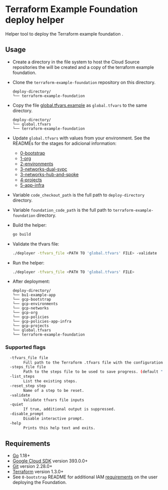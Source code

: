 # Terraform Example Foundation deploy helper

Helper tool to deploy the Terraform example foundation .

## Usage

- Create a directory in the file system to host the Cloud Source repositories the will be created and a copy of the terraform example foundation.
- Clone the `terraform-example-foundation` repository on this directory.

    ```text
    deploy-directory/
    └── terraform-example-foundation
    ```

- Copy the file [global.tfvars.example](./global.tfvars.example) as `global.tfvars` to the same directory.

    ```text
    deploy-directory/
    └── global.tfvars
    └── terraform-example-foundation
    ```

- Update `global.tfvars` with values from your environment.
See the READMEs for the stages for adicional information: 
  - [0-bootstrap](https://github.com/terraform-google-modules/terraform-example-foundation/blob/master/0-bootstrap/README.md)
  - [1-org](https://github.com/terraform-google-modules/terraform-example-foundation/blob/master/1-org/README.md)
  - [2-environments](https://github.com/terraform-google-modules/terraform-example-foundation/blob/master/2-environments/README.md)
  - [3-networks-dual-svpc](https://github.com/terraform-google-modules/terraform-example-foundation/blob/master/3-networks-dual-svpc)
  - [3-networks-hub-and-spoke](https://github.com/terraform-google-modules/terraform-example-foundation/blob/master/3-networks-hub-and-spoke)
  - [4-projects](https://github.com/terraform-google-modules/terraform-example-foundation/blob/master/4-projects)
  - [5-app-infra](https://github.com/terraform-google-modules/terraform-example-foundation/blob/master/5-app-infra)

- Variable `code_checkout_path` is the full path to `deploy-directory` directory.
- Variable `foundation_code_path` is the full path to `terraform-example-foundation` directory.
- Build the helper:

    ```bash
    go build
    ```

- Validate the tfvars file:

    ```bash
    ./deployer -tfvars_file <PATH TO 'global.tfvars' FILE> -validate
    ```

- Run the helper:

    ```bash
    ./deployer -tfvars_file <PATH TO 'global.tfvars' FILE>
    ```

- After deployment:

    ```text
    deploy-directory/
    └── bu1-example-app
    └── gcp-bootstrap
    └── gcp-environments
    └── gcp-networks
    └── gcp-org
    └── gcp-policies
    └── gcp-policies-app-infra
    └── gcp-projects
    └── global.tfvars
    └── terraform-example-foundation
    ```

### Supported flags

```bash
  -tfvars_file file
        Full path to the Terraform .tfvars file with the configuration to be used.
  -steps_file file
        Path to the steps file to be used to save progress. (default ".steps.json")
  -list_steps
        List the existing steps.
  -reset_step step
        Name of a step to be reset.
  -validate
        Validate tfvars file inputs
  -quiet
        If true, additional output is suppressed.
  -disable_prompt
        Disable interactive prompt.
  -help
        Prints this help text and exits.
```

## Requirements

- [Go](https://go.dev/doc/install) 1.18+
- [Google Cloud SDK](https://cloud.google.com/sdk/install) version 393.0.0+
- [Git](https://git-scm.com/book/en/v2/Getting-Started-Installing-Git) version 2.28.0+
- [Terraform](https://www.terraform.io/downloads.html) version 1.3.0+
- See `0-bootstrap` README for additional IAM [requirements](../../0-bootstrap/README.md#prerequisites) on the user deploying the Foundation.
